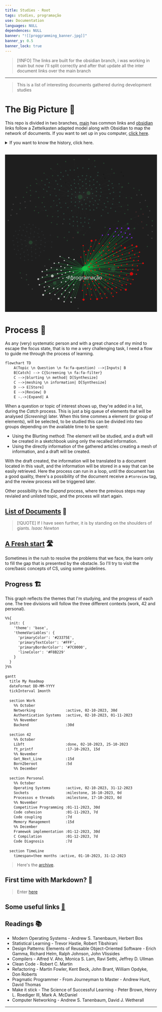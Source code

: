 ```yaml
---
title: Studies - Root
tags: studies, programação
use: Documentation
languages: NULL
dependences: NULL
banner: "![[proggramming_banner.jpg]]"
banner_y: 0.5
banner_lock: true
---
```


> [!INFO] 
> The links are built for the obsidian branch, i was working in main but now i'll split correctly and after that update all the inter document links over the main branch

---

> This is a list of interesting documents gathered during development studies
# The Big Picture 🌌

This repo is divided in two branches, [main](https://github.com/see7e/programming-studies) has common links and [obsidian](https://github.com/see7e/programming-studies/tree/obsidian) links follow a Zettelkasten adapted model along with Obsidian to map the network of documents. If you want to set up in you computer, [click here](obisidian_init.md).

<details>
	<summary>If you want to know the history, click here.</summary>
	<p>
		I've started using Obsidian and found very userfull to see how my brain works, and all its connections. Sometime after stumbled with the Zettelkasten method, it fits right into the philosophy of the program.</p>
    <p>
	    But the problem is that all my information was divided in a big folder structure, so I took my time and started thinking about how to conciliate both methods, PARA and Zettel.
    </p>
    <p>
	    The links, the special <code>[[]]</code> Obsidian type and the common <code>[](./path/to/file)</code>. The first one don't work in GitHub, and the second one if is a web url Obsidian won't link the way we expect. So what I will do/did is put altogether in one folder, and set <code>.gitignore</code> for exclude the independent sub-folders which are individual repositories, and with that Git won't create a mess during the commits and pushes.
    </p>
</details>

</br>

![Galaxy|500](./src/img/prog-galaxy.png)

# Process 🧩

As any (very) systematic person and with a great chance of my mind to escape the focus state, that is to me a very challenging task, I need a flow to guide me through the process of learning.

```mermaid
flowchart TD
    A(Topic \n Question \n fa:fa-question) -->|Inputs| B
    B[Catch] --> C{Screening \n fa:fa-filter}
    C -->|blurting \n method| D[Synthesize]
    C -->|meshing \n information| D[Synthesize]
    D --> E[Store]
    E -->|Review| D
    E -.->|Expand| A
```

When a question or topic of interest shows up, they're added in a list, during the *Catch* process. This is just a big queue of elements that will be analysed (*Screening*) later. When this time commes a element (or group of elements), will be selected, to be studied this can be divided into two groups depending on the available time to be spent:

- Using the Blurting method: The element will be studied, and a draft will be created in a sketchbook using only the recalled information.
- Using the directly information of the gathered articles creating a mesh of information, and a draft will be created.

With the draft created, the information will be translated to a document located in this vault, and the information will be stored in a way that can be easily retrieved. Here the process can run in a loop, until the document has a good quality, there's a possibility of the document receive a `#toreview` tag, and the review process will be triggered later.

Other possibility is the *Expand* process, where the previous steps may revialed and unlisted topic, and the process will start again.

## [List of Documents](DIRECTORY.md) 📜

> [!QUOTE] 
> If I have seen further, it is by standing on the shoulders of giants.
> *Isaac Newton*

## [A Fresh start](./Docs/fresh_start.md) 🛣️

Sometimes in the rush to resolve the problems that we face, the learn only to fill the gap that is presented by the obstacle. So I'll try to visit the core/basic concepts of CS, using some guidelines.

## Progress 🏗️

This graph reflects the themes that I'm studying, and the progress of each one. The tree divisions will follow the three different contexts (work, 42 and personal).


```mermaid
%%{
  init: {
    'theme': 'base',
    'themeVariables': {
      'primaryColor': '#23375E',
      'primaryTextColor': '#FFF',
      'primaryBorderColor': '#7C0000',
      'lineColor': '#F8B229'
    }
  }
}%%

gantt
  title My Roadmap
  dateFormat DD-MM-YYYY
  tickInterval 1month

  section Work
    %% October
    Networking              :active, 02-10-2023, 30d
    Authentication Systems  :active, 02-10-2023, 01-11-2023
    %% November
    Backend                 :30d

  section 42
    %% October
    Libft                   :done, 02-10-2023, 25-10-2023
    ft_printf               :17-10-2023, 15d
    %% November
    Get_Next_Line           :15d
    Born2beroot             :5d
    %% December

  section Personal
    %% October
    Operating Systems       :active, 02-10-2023, 31-12-2023
    Sockets                 :milestone, 16-10-2023, 0d
    Processos e threads     :milestone, 17-10-2023, 0d
    %% November
    Competitive Programming :01-11-2023, 30d
    Code cohesion           :01-11-2023, 7d
    Code coupling           :7d
    Memory Management       :15d
    %% December
    Framewok implementation :01-12-2023, 30d
    C Compilation           :01-12-2023, 7d
    Code Diagnosis          :7d

  section TimeLine
    timespan=thee months :active, 01-10-2023, 31-12-2023

```
> Here's the [archive](progress_archive.md). 

## First time with Markdown? 📑
> Enter [here](first-time.md)

## Some useful links [🔗](links.md) 

## Readings 📚

- Modern Operating Systems - Andrew S. Tanenbaum, Herbert Bos
- Statistical Learning - Trevor Hastie, Robert Tibshirani
- Design Patterns: Elements of Reusable Object-Oriented Software - Erich Gamma, Richard Helm, Ralph Johnson, John Vlissides
- Compilers - Alfred V. Aho, Monica S. Lam, Ravi Sethi, Jeffrey D. Ullman
- Clean Code - Robert C. Martin
- Refactoring - Martin Fowler, Kent Beck, John Brant, William Opdyke, Don Roberts
- Pragmatic Programmer - From Journeyman to Master - Andrew Hunt, David Thomas
- Make it stick - The Science of Successful Learning - Peter Brown, Henry L. Roediger III, Mark A. McDaniel
- Computer Networking - Andrew S. Tanenbaum, David J. Wetherall

---